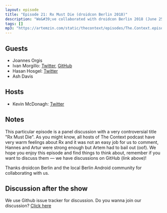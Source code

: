 ```yaml
---
layout: episode
title: "Episode 21: Rx Must Die (droidcon Berlin 2018)"
description: "We&#39;ve collaborated with droidcon Berlin 2018 (June 25) where Hannes was speaking about MVI, and they&#39;ve recorded panel discussions for us and allowed us to publish them with our commentary."
tags: []
mp3: "https://artemzin.com/static/thecontext/episodes/The.Context.episode.21.mp3"
---
```


## Guests

* Joannes Orgis
* Ivan Morgillo: [Twitter](https://twitter.com/hamen), [GitHub](https://github.com/hamen)
* Hasan Hosgel: [Twitter](https://twitter.com/alosdev)
* Ash Davis

## Hosts

* Kevin McDonagh: [Twitter](https://twitter.com/kevinmcdonagh)

## Notes

This particular episode is a panel discussion with a very controversial title \"Rx Must Die\". As you might know, all hosts of The Context podcast have very warm feelings about Rx and it was not an easy job for us to comment, Hannes and Artur were strong enough but Artem had to bail out (oof). We hope you enjoy this episode and find things to think about, remember if you want to discuss them — we have discussions on GitHub (link above)!

Thanks droidcon Berlin and the local Berlin Android community for collaborating with us.

## Discussion after the show
We use Github issue tracker for discussion. Do you wanna join our discussion? [Click here](https://github.com/artem-zinnatullin/TheContext-Podcast/issues/99)